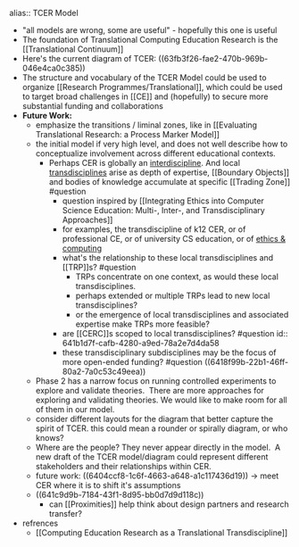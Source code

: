 alias:: TCER Model

- "all models are wrong, some are useful" - hopefully this one is useful
- The foundation of Translational Computing Education Research is the [[Translational Continuum]]
- Here's the current diagram of TCER: ((63fb3f26-fae2-470b-969b-046e4ca0c385))
- The structure and vocabulary of the TCER Model could be used to organize [[Research Programmes/Translational]], which could be used to target broad challenges in [[CE]] and (hopefully) to secure more substantial funding and collaborations
- **Future Work:**
	- emphasize the transitions / liminal zones, like in [[Evaluating Translational Research: a Process Marker Model]]
	- the initial model if very high level, and does not well describe how to conceptualize involvement across different educational contexts.
		- Perhaps CER is globally an [interdiscipline](((6418f99c-2686-4525-a486-26020e96d3db))). And local [transdisciplines](((6418f99c-e7da-4483-b96b-e7af1f89a915))) arise as depth of expertise, [[Boundary Objects]] and bodies of knowledge accumulate at specific [[Trading Zone]] #question
			- question inspired by [[Integrating Ethics into Computer Science Education: Multi-, Inter-, and Transdisciplinary Approaches]]
			- for examples, the transdiscipline of k12 CER, or of professional CE, or of university CS education, or of [ethics & computing](((641903e5-2010-4848-858b-ee70d29521cf)))
			- what's the relationship to these local transdisciplines and [[TRP]]s? #question
				- TRPs concentrate on one context, as would these local transdisciplines.
				- perhaps extended or multiple TRPs lead to new local transdisciplines?
				- or the emergence of local transdisciplines and associated expertise make TRPs more feasible?
			- are [[CERC]]s scoped to local transdisciplines? #question
			  id:: 641b1d7f-cafb-4280-a9ed-78a2e7d4da58
			- these transdisciplinary subdisciplines may be the focus of more open-ended funding? #question ((6418f99b-22b1-46ff-80a2-7a0c53c49eea))
	- Phase 2 has a narrow focus on running controlled experiments to explore and validate theories.  There are more approaches for exploring and validating theories. We would like to make room for all of them in our model.
	- consider different layouts for the diagram that better capture the spirit of TCER. this could mean a rounder or spirally diagram, or who knows?
	- Where are the people? They never appear directly in the model.  A new draft of the TCER model/diagram could represent different stakeholders and their relationships within CER.
	- future work: ((6404ccf8-1c6f-4663-a648-a1c117436d19)) -> meet CER where it is to shift it's assumptions
	- ((641c9d9b-7184-43f1-8d95-bb0d7d9d118c))
		- can [[Proximities]] help think about design partners and research transfer?
- refrences
	- [[Computing Education Research as a Translational Transdiscipline]]